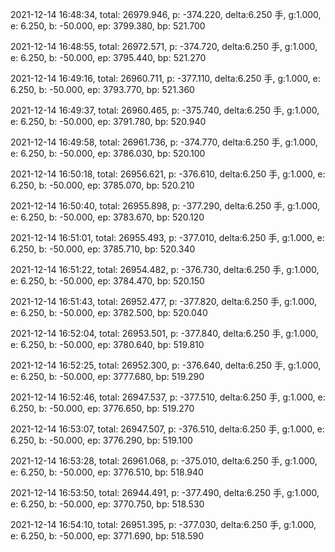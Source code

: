 2021-12-14 16:48:34, total: 26979.946, p: -374.220, delta:6.250 手, g:1.000, e: 6.250, b: -50.000, ep: 3799.380, bp: 521.700

2021-12-14 16:48:55, total: 26972.571, p: -374.720, delta:6.250 手, g:1.000, e: 6.250, b: -50.000, ep: 3795.440, bp: 521.270

2021-12-14 16:49:16, total: 26960.711, p: -377.110, delta:6.250 手, g:1.000, e: 6.250, b: -50.000, ep: 3793.770, bp: 521.360

2021-12-14 16:49:37, total: 26960.465, p: -375.740, delta:6.250 手, g:1.000, e: 6.250, b: -50.000, ep: 3791.780, bp: 520.940

2021-12-14 16:49:58, total: 26961.736, p: -374.770, delta:6.250 手, g:1.000, e: 6.250, b: -50.000, ep: 3786.030, bp: 520.100

2021-12-14 16:50:18, total: 26956.621, p: -376.610, delta:6.250 手, g:1.000, e: 6.250, b: -50.000, ep: 3785.070, bp: 520.210

2021-12-14 16:50:40, total: 26955.898, p: -377.290, delta:6.250 手, g:1.000, e: 6.250, b: -50.000, ep: 3783.670, bp: 520.120

2021-12-14 16:51:01, total: 26955.493, p: -377.010, delta:6.250 手, g:1.000, e: 6.250, b: -50.000, ep: 3785.710, bp: 520.340

2021-12-14 16:51:22, total: 26954.482, p: -376.730, delta:6.250 手, g:1.000, e: 6.250, b: -50.000, ep: 3784.470, bp: 520.150

2021-12-14 16:51:43, total: 26952.477, p: -377.820, delta:6.250 手, g:1.000, e: 6.250, b: -50.000, ep: 3782.500, bp: 520.040

2021-12-14 16:52:04, total: 26953.501, p: -377.840, delta:6.250 手, g:1.000, e: 6.250, b: -50.000, ep: 3780.640, bp: 519.810

2021-12-14 16:52:25, total: 26952.300, p: -376.640, delta:6.250 手, g:1.000, e: 6.250, b: -50.000, ep: 3777.680, bp: 519.290

2021-12-14 16:52:46, total: 26947.537, p: -377.510, delta:6.250 手, g:1.000, e: 6.250, b: -50.000, ep: 3776.650, bp: 519.270

2021-12-14 16:53:07, total: 26947.507, p: -376.510, delta:6.250 手, g:1.000, e: 6.250, b: -50.000, ep: 3776.290, bp: 519.100

2021-12-14 16:53:28, total: 26961.068, p: -375.010, delta:6.250 手, g:1.000, e: 6.250, b: -50.000, ep: 3776.510, bp: 518.940

2021-12-14 16:53:50, total: 26944.491, p: -377.490, delta:6.250 手, g:1.000, e: 6.250, b: -50.000, ep: 3770.750, bp: 518.530

2021-12-14 16:54:10, total: 26951.395, p: -377.030, delta:6.250 手, g:1.000, e: 6.250, b: -50.000, ep: 3771.690, bp: 518.590